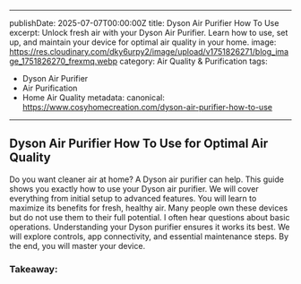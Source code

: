 
---
publishDate: 2025-07-07T00:00:00Z
title: Dyson Air Purifier How To Use
excerpt: Unlock fresh air with your Dyson Air Purifier. Learn how to use, set up, and maintain your device for optimal air quality in your home.
image: https://res.cloudinary.com/dky6urpy2/image/upload/v1751826271/blog_image_1751826270_frexmq.webp
category: Air Quality & Purification
tags:
  - Dyson Air Purifier
  - Air Purification
  - Home Air Quality
metadata:
  canonical: https://www.cosyhomecreation.com/dyson-air-purifier-how-to-use
---

## Dyson Air Purifier How To Use for Optimal Air Quality

Do you want cleaner air at home? A Dyson air purifier can help. This guide shows you exactly how to use your Dyson air purifier. We will cover everything from initial setup to advanced features. You will learn to maximize its benefits for fresh, healthy air. Many people own these devices but do not use them to their full potential. I often hear questions about basic operations. Understanding your Dyson purifier ensures it works its best. We will explore controls, app connectivity, and essential maintenance steps. By the end, you will master your device.

### Takeaway: